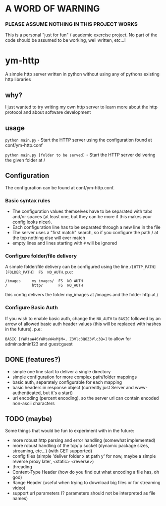 # A WORD OF WARNING

### PLEASE ASSUME NOTHING IN THIS PROJECT WORKS

This is a personal "just for fun" / academic exercise project. No part of the code should be assumed to be working, well
written, etc...!

# ym-http

A simple http server written in python without using any of pythons existing http libraries

## why?

I just wanted to try writing my own http server to learn more about the http protocol and about software development

## usage

`python main.py` - Start the HTTP server using the configuration found at conf/ym-http.conf

`python main.py [folder to be served]` - Start the HTTP server delivering the given folder at /

## Configuration

The configuration can be found at conf/ym-http.conf.

### Basic syntax rules

- The configuration values themselves have to be separated with tabs and/or spaces (at least one, but they can be more if this makes your
config looks nicer). 
- Each configuration line has to be separated through a new line in the file
- The server uses a "first match" search, so if you configure the path / at the top nothing else will ever match
- empty lines and lines starting with `#` will be ignored 

### Configure folder/file delivery

A simple folder/file delivery can be configured using the line `/[HTTP_PATH] [FOLDER_PATH]  FS  NO_AUTH`. p.e:

```
/images     my_images/  FS  NO_AUTH
/           http/       FS  NO_AUTH
```
this config delivers the folder my_images at /images and the folder http at /

### Configure Basic Auth

If you wish to enable basic auth, change the `NO_AUTH` to `BASIC` followed by an arrow of allowed basic auth header
values (this will be replaced with hashes in the future). p.e:

`BASIC [YWRtaW46YWRtaW4xMjM=, Z3Vlc3Q6Z3Vlc3Q=]` to allow for admin:admin123 and guest:guest

## DONE (features?)

- simple one line start to deliver a single directory
- simple configuration for more complex path/folder mappings
- basic auth, separately configurable for each mapping
- basic headers in response object (currently just Server and www-authenticated, but it's a start)
- url encoding (percent encoding), so the server url can contain encoded non-ascii characters

## TODO (maybe)

Some things that would be fun to experiment with in the future:

- more robust http parsing and error handling (somewhat implemented)
- more robust handling of the tcp/ip socket (dynamic package sizes, streaming, etc...) (with GET supported)
- config files (simple 'deliver folder x at path y' for now, maybe a simple reverse proxy later, \<static\> \<reverse\>)
- threading
- Content-Type Header (how do you find out what encoding a file has, oh god)
- Range Header (useful when trying to download big files or for streaming video)
- support url parameters (? parameters should not be interpreted as file names)
